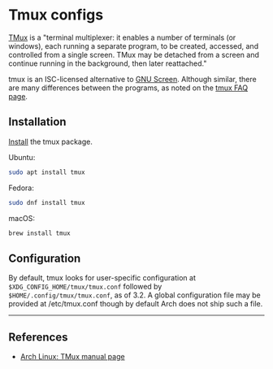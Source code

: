 # Tmux configs

[TMux](https://tmux.github.io/) is a "terminal multiplexer: it enables a number of terminals (or windows), each running a separate program, to be created, accessed, and controlled from a single screen. TMux may be detached from a screen and continue running in the background, then later reattached."

tmux is an ISC-licensed alternative to [GNU Screen](https://wiki.archlinux.org/title/GNU_Screen). Although similar, there are many differences between the programs, as noted on the [tmux FAQ page](https://github.com/tmux/tmux/wiki/FAQ).


## Installation

[Install](https://github.com/tmux/tmux/wiki/Installing) the tmux package. 

Ubuntu:

```sh
sudo apt install tmux
```

Fedora:

```sh
sudo dnf install tmux
```

macOS:

```sh
brew install tmux
```

## Configuration

By default, tmux looks for user-specific configuration at `$XDG_CONFIG_HOME/tmux/tmux.conf` followed by `$HOME/.config/tmux/tmux.conf`, as of 3.2. A global configuration file may be provided at /etc/tmux.conf though by default Arch does not ship such a file.



----
## References

- [Arch Linux: TMux manual page](https://wiki.archlinux.org/title/tmux#Clipboard_integration)
